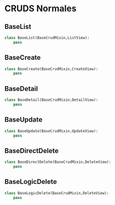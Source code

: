# CRUDS Normales

## BaseList

```python
class BaseList(BaseCrudMixin,ListView):
    pass
```

## BaseCreate

```python
class BaseCreate(BaseCrudMixin,CreateView):
    pass
```

## BaseDetail

```python
class BaseDetail(BaseCrudMixin,DetailView):
    pass
```

## BaseUpdate

```python
class BaseUpdate(BaseCrudMixin,UpdateView):
    pass
```

## BaseDirectDelete

```python
class BaseDirectDelete(BaseCrudMixin,DeleteView):
    pass
```

## BaseLogicDelete

```python
class BaseLogicDelete(BaseCrudMixin,DeleteView):
    pass
```
